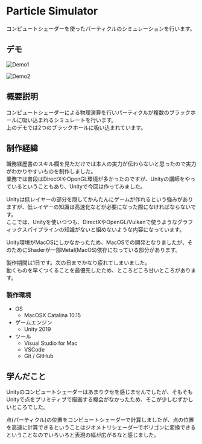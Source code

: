 # Particle Simulator

コンピュートシェーダーを使ったパーティクルのシミュレーションを行います。

## デモ

![Demo1](https://github.com/mnrn/ParticleSimulator/blob/main/Recordings/movie.gif)

![Demo2](https://github.com/mnrn/ParticleSimulator/blob/main/Recordings/movie2.gif)

## 概要説明

コンピュートシェーダーによる物理演算を行いパーティクルが複数のブラックホールに吸い込まれるシミュレートを行います。  
上のデモでは2つのブラックホールに吸い込まれています。

## 制作経緯

職務経歴書のスキル欄を見ただけでは本人の実力が伝わらないと思ったので実力がわかりやすいものを制作しました。  
業務では普段はDirectXやOpenGL環境が多かったのですが、Unityの講師をやっているということもあり、Unityで今回は作ってみました。  

Unityは低レイヤーの部分を隠してかんたんにゲームが作れるという強みがありますが、低レイヤーの知識は高速化などが必要になった際になければならないです。  
ここでは、Unityを使いつつも、DirectXやOpenGL/Vulkanで使うようなグラフィックスパイプラインの知識がないと組めないような内容になっています。

Unity環境がMacOSにしかなかったため、MacOSでの開発となりましたが、そのためにShaderが一部Metal(MacOS)依存になっている部分があります。

製作期間は1日です。次の日までかなり疲れてしまいました。  
動くものを早くつくることを最優先したため、ところどころ甘いところがあります。

### 製作環境

- OS
  - MacOSX Catalina 10.15
- ゲームエンジン
  - Unity 2019
- ツール
  - Visual Studio for Mac
  - VSCode
  - Git / GitHub

## 学んだこと

Unityのコンピュートシェーダーはあまりクセを感じませんでしたが、そもそもUnityで点をプリミティブで描画する機会がなかったため、そこが少しむずかしいところでした。  

点(パーティクル)の位置をコンピュートシェーダーで計算しましたが、点の位置を高速に計算できるということはジオメトリシェーダーでポリゴンに変換できるということなのでいろいろと表現の幅が広がるなと感じました。
